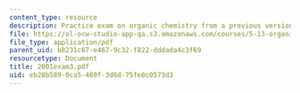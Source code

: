```yaml
---
content_type: resource
description: Practice exam on organic chemistry from a previous version of this course.
file: https://ol-ocw-studio-app-qa.s3.amazonaws.com/courses/5-13-organic-chemistry-ii-fall-2003/eb28b5890ca5469f3d6d75fe0c0573d3_2001exam3.pdf
file_type: application/pdf
parent_uid: b8231c67-e467-9c32-f822-dddada4c3f69
resourcetype: Document
title: 2001exam3.pdf
uid: eb28b589-0ca5-469f-3d6d-75fe0c0573d3
---
```

